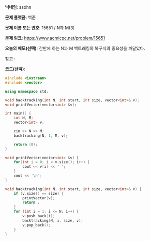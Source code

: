 **닉네임**: ssohn

**문제 플랫폼**: 백준

**문제 이름 또는 번호**: 15651 / N과 M(3)

**문제 링크**: https://www.acmicpc.net/problem/15651

**오늘의 메모(선택)**: 간만에 하는 N과 M 백트래킹의 복구식의 중요성을 깨달았다.

참고 :

**코드(선택)**:

```c++
#include <iostream>
#include <vector>

using namespace std;

void backtracking(int N, int start, int size, vector<int>& v);
void printVector(vector<int> &v);

int main() {
	int N, M;
	vector<int> v;

	cin >> N >> M;
	backtracking(N, 1, M, v);

	return (0);
}

void printVector(vector<int> &v) {
	for(int i = 0; i < v.size(); i++) {
		cout << v[i] << ' ';
	}
	cout << '\n';
}

void backtracking(int N, int start, int size, vector<int>& v) {
	if (v.size() == size) {
		printVector(v);
		return ;
	}
	for (int i = 1; i <= N; i++) {
		v.push_back(i);
		backtracking(N, i, size, v);
		v.pop_back();
	}
}
```

